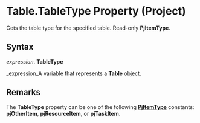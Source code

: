 
# Table.TableType Property (Project)

Gets the table type for the specified table. Read-only  **PjItemType**.


## Syntax

 _expression_. **TableType**

 _expression_A variable that represents a  **Table** object.


## Remarks

The  **TableType** property can be one of the following **[PjItemType](56e805f9-71b6-1a90-540b-2327a44f2a84.md)** constants: **pjOtherItem**,  **pjResourceItem**, or  **pjTaskItem**.

